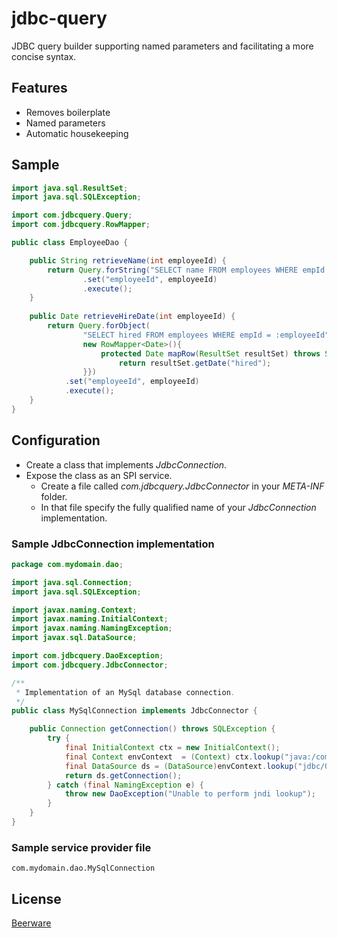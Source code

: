 jdbc-query
==========

JDBC query builder supporting named parameters and facilitating a more concise syntax.

## Features
* Removes boilerplate
* Named parameters
* Automatic housekeeping

## Sample

```java
import java.sql.ResultSet;
import java.sql.SQLException;

import com.jdbcquery.Query;
import com.jdbcquery.RowMapper;

public class EmployeeDao {

	public String retrieveName(int employeeId) {
		return Query.forString("SELECT name FROM employees WHERE empId = :employeeId")
				.set("employeeId", employeeId)
				.execute();
	}
	
	public Date retrieveHireDate(int employeeId) {
		return Query.forObject(
				"SELECT hired FROM employees WHERE empId = :employeeId",
				new RowMapper<Date>(){
					protected Date mapRow(ResultSet resultSet) throws SQLException {
						return resultSet.getDate("hired");
				}})
			.set("employeeId", employeeId)
			.execute();
	}
}

```

## Configuration
* Create a class that implements _JdbcConnection_.
* Expose the class as an SPI service.
  * Create a file called _com.jdbcquery.JdbcConnector_ in your _META-INF_ folder.
  * In that file specify the fully qualified name of your _JdbcConnection_ implementation.
 
### Sample JdbcConnection implementation
```java
package com.mydomain.dao;

import java.sql.Connection;
import java.sql.SQLException;

import javax.naming.Context;
import javax.naming.InitialContext;
import javax.naming.NamingException;
import javax.sql.DataSource;

import com.jdbcquery.DaoException;
import com.jdbcquery.JdbcConnector;

/**
 * Implementation of an MySql database connection.
 */
public class MySqlConnection implements JdbcConnector {

	public Connection getConnection() throws SQLException {
		try {
			final InitialContext ctx = new InitialContext();
			final Context envContext  = (Context) ctx.lookup("java:/comp/env");
			final DataSource ds = (DataSource)envContext.lookup("jdbc/OutlineDB");
			return ds.getConnection();
		} catch (final NamingException e) {
			throw new DaoException("Unable to perform jndi lookup");
		}
	}
}
```

### Sample service provider file
```
com.mydomain.dao.MySqlConnection
```

## License
[Beerware](http://en.wikipedia.org/wiki/Beerware)